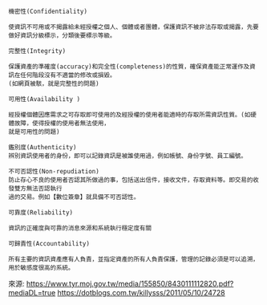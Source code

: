 ```
機密性(Confidentiality)

使資訊不可用或不揭露給未經授權之個人、個體或者團體，保護資訊不被非法存取或揭露，先要做好資訊分級標示，分類後要標示等級。
```
```
完整性(Integrity)

保護資產的準確度(accuracy)和完全性(completeness)的性質，確保資產能正常運作及資訊在任何階段沒有不適當的修改或損毀。
(如網頁被駭，就是完整性的問題)
```
```
可用性(Availability )

經授權個體因應需求之可存取即可使用的及經授權的使用者能適時的存取所需資訊性質。(如硬體故障，使得授權的使用者無法使用，
就是可用性的問題)
```
```
鑑別度(Authenticity)
辨別資訊使用者的身份，即可以記錄資訊是被誰使用過，例如帳號、身份字號、員工編號。
```
```
不可否認性(Non-repudiation)
防止存心不良的使用者否認其所做過的事，包括送出信件，接收文件，存取資料等。即交易的收發雙方無法否認執行
過的交易。例如【數位簽章】就具備不可否認性。
```
```
可靠度(Reliability)

資訊的正確度與可靠的消息來源和系統執行穩定度有關
```
```
可歸責性(Accountability)

所有主要的資訊資產應有人負責，並指定資產的所有人負責保護，管理的記錄必須是可以追溯，用於敏感度很高的系統。
```

來源:
https://www.tyr.moj.gov.tw/media/155850/8430111112820.pdf?mediaDL=true
https://dotblogs.com.tw/killysss/2011/05/10/24728


